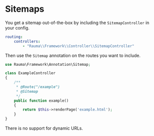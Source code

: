 Sitemaps
========

You get a sitemap out-of-the-box by including the `SitemapController` in your config.

```yaml
routing:
    controllers:
        - "Rauma\\Framework\\Controller\\SitemapController"
```

Then use the `Sitemap` annotation on the routes you want to include.

```php
use Rauma\Framework\Annotation\Sitemap;

class ExampleController
{
    /**
     * @Route("/example")
     * @Sitemap
     */
    public function example()
    {
        return $this->renderPage('example.html');
    }
}
```

There is no support for dynamic URLs.
